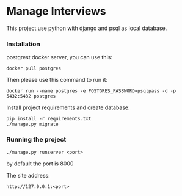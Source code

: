 # Manage Interviews
This project use python with django and psql as local database.

### Installation

postgrest docker server, you can use this:
```
docker pull postgres
```
Then please use this command to run it:
```
docker run --name postgres -e POSTGRES_PASSWORD=psqlpass -d -p 5432:5432 postgres
```
Install project requirements and create database:
```
pip install -r requirements.txt
./manage.py migrate
```
### Running the project
```
./manage.py runserver <port>
```
by default the port is 8000

The site address:
```
http://127.0.0.1:<port>
```
